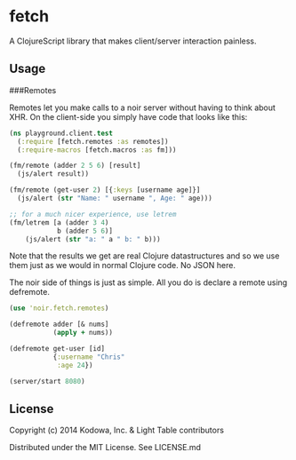 # fetch

A ClojureScript library that makes client/server interaction painless.

## Usage

###Remotes

Remotes let you make calls to a noir server without having to think about XHR. On the client-side you simply have code that looks like this:

```clojure
(ns playground.client.test
  (:require [fetch.remotes :as remotes])
  (:require-macros [fetch.macros :as fm]))

(fm/remote (adder 2 5 6) [result]
  (js/alert result))

(fm/remote (get-user 2) [{:keys [username age]}]
  (js/alert (str "Name: " username ", Age: " age)))

;; for a much nicer experience, use letrem
(fm/letrem [a (adder 3 4)
            b (adder 5 6)]
    (js/alert (str "a: " a " b: " b)))
```

Note that the results we get are real Clojure datastructures and so we use them just as we would in normal Clojure code. No JSON here.

The noir side of things is just as simple. All you do is declare a remote using defremote.

```clojure
(use 'noir.fetch.remotes)

(defremote adder [& nums]
           (apply + nums))

(defremote get-user [id]
           {:username "Chris"
            :age 24})

(server/start 8080)
```

## License

Copyright (c) 2014 Kodowa, Inc. & Light Table contributors

Distributed under the MIT License. See LICENSE.md
